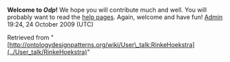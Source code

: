 __Welcome to _Odp_!__ We hope you will contribute much and well. 
You will probably want to read the [help pages](http://ontologydesignpatterns.org/wiki/Help:Contents "Help:Contents"). Again, welcome and have fun! [Admin](../User/ValentinaPresutti "User:ValentinaPresutti") 19:24, 24 October 2009 (UTC)





Retrieved from "[http://ontologydesignpatterns.org/wiki/User\_talk:RinkeHoekstra](../User_talk/RinkeHoekstra)"